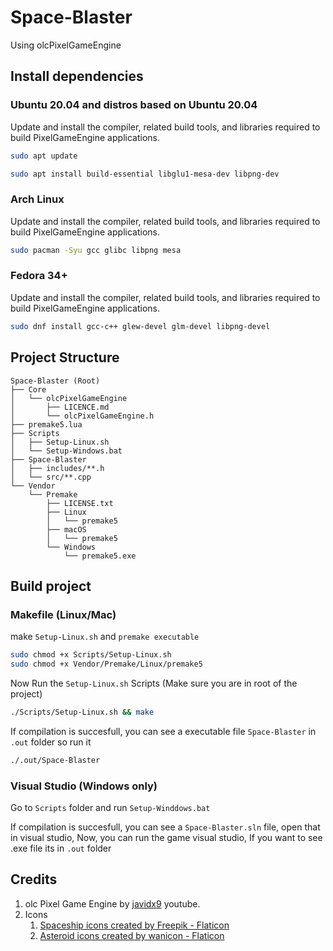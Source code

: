 # Space-Blaster

Using olcPixelGameEngine

## Install dependencies

### Ubuntu 20.04 and distros based on Ubuntu 20.04

Update and install the compiler, related build tools, and libraries required to build PixelGameEngine applications.

```sh
sudo apt update

sudo apt install build-essential libglu1-mesa-dev libpng-dev
```

### Arch Linux

Update and install the compiler, related build tools, and libraries required to build PixelGameEngine applications.

```sh
sudo pacman -Syu gcc glibc libpng mesa
```

### Fedora 34+

Update and install the compiler, related build tools, and libraries required to build PixelGameEngine applications.

```sh
sudo dnf install gcc-c++ glew-devel glm-devel libpng-devel
```

## Project Structure

```
Space-Blaster (Root)
├── Core
│   └── olcPixelGameEngine
│       ├── LICENCE.md
│       └── olcPixelGameEngine.h
├── premake5.lua
├── Scripts
│   ├── Setup-Linux.sh
│   └── Setup-Windows.bat
├── Space-Blaster
│   ├── includes/**.h
│   └── src/**.cpp
└── Vendor
    └── Premake
        ├── LICENSE.txt
        ├── Linux
        │   └── premake5
        ├── macOS
        │   └── premake5
        └── Windows
            └── premake5.exe
```

## Build project

### Makefile (Linux/Mac)

make `Setup-Linux.sh` and `premake executable`

```sh
sudo chmod +x Scripts/Setup-Linux.sh
sudo chmod +x Vendor/Premake/Linux/premake5
```

Now Run the `Setup-Linux.sh` Scripts (Make sure you are in root of the project)

```sh
./Scripts/Setup-Linux.sh && make
```

If compilation is succesfull, you can see a executable file `Space-Blaster` in `.out` folder so run it

```sh
./.out/Space-Blaster
```

### Visual Studio (Windows only)

Go to `Scripts` folder and run `Setup-Winddows.bat`

If compilation is succesfull, you can see a `Space-Blaster.sln` file, open that in visual studio,
Now, you can run the game visual studio,
If you want to see .exe file its in `.out` folder

## Credits

1. olc Pixel Game Engine by [javidx9](https://www.youtube.com/javidx9) youtube.
1. Icons
   1. <a href="https://www.flaticon.com/free-icons/spaceship" title="spaceship icons">Spaceship icons created by Freepik - Flaticon</a>
   2. <a href="https://www.flaticon.com/free-icons/asteroid" title="asteroid icons">Asteroid icons created by wanicon - Flaticon</a>
